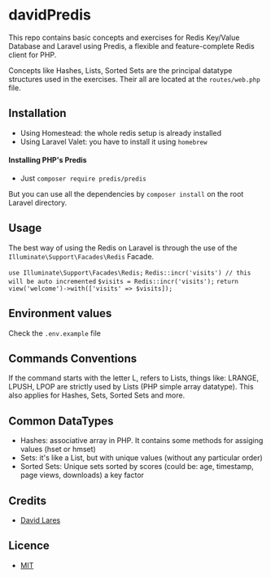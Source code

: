 # davidPredis

This repo contains basic concepts and exercises for Redis Key/Value Database and Laravel using Predis, a flexible and feature-complete Redis client for PHP.

Concepts like Hashes, Lists, Sorted Sets are the principal datatype structures used in the exercises. Their all are located at the `routes/web.php` file.

## Installation

  - Using Homestead: the whole redis setup is already installed
  - Using Laravel Valet: you have to install it using `homebrew`

#### Installing PHP's Predis

  - Just `composer require predis/predis`

But you can use all the dependencies by `composer install` on the root Laravel directory.

## Usage

The best way of using the Redis on Laravel is through the use of the `Illuminate\Support\Facades\Redis` Facade.

`use Illuminate\Support\Facades\Redis;`
`Redis::incr('visits') // this will be auto incremented`
`$visits = Redis::incr('visits');`
`return view('welcome')->with(['visits' => $visits]);`

## Environment values

Check the `.env.example` file

## Commands Conventions

If the command starts with the letter L, refers to Lists, things like: LRANGE, LPUSH, LPOP are strictly used by Lists (PHP simple array datatype). This also applies for Hashes, Sets, Sorted Sets and more.

## Common DataTypes

  - Hashes: associative array in PHP. It contains some methods for assiging values (hset or hmset)
  - Sets: it's like a List, but with unique values (without any particular order)
  - Sorted Sets: Unique sets sorted by scores (could be: age, timestamp, page views, downloads) a key factor


## Credits
  - [David Lares](https://twitter.com/davidlares3)

## Licence
  - [MIT](https://opensource.org/licenses/MIT)
